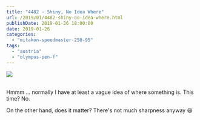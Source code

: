 ```yaml
---
title: "4482 - Shiny, No Idea Where"
url: /2019/01/4482-shiny-no-idea-where.html
publishDate: 2019-01-26 18:00:00
date: 2019-01-26
categories: 
  - "mitakon-speedmaster-250-95"
tags: 
  - "austria"
  - "olympus-pen-f"
---
```

<div class="container">
<div class="center"><a target="_blank" href="https://d25zfm9zpd7gm5.cloudfront.net/1200x1200/2017/20171101_182850_lr.jpg"><img class="webfeedsFeaturedVisual" src="https://d25zfm9zpd7gm5.cloudfront.net/0600x0600/2017/20171101_182850_lr.jpg" /></a></div>
</div>
<br />

Hmmm ... normally I have at least a vague idea of where something
is. This time? No.

On the other hand, does it matter? There's not much sharpness anyway
:smiley:
